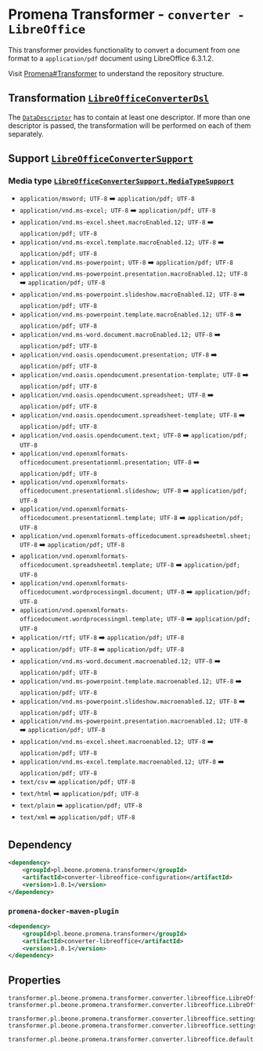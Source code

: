 # Promena Transformer - `converter - LibreOffice`
This transformer provides functionality to convert a document from one format to a `application/pdf` document using LibreOffice 6.3.1.2.

Visit [Promena#Transformer](https://github.com/BeOne-PL/promena#transformer) to understand the repository structure.

## Transformation [`LibreOfficeConverterDsl`](./application-model/src/main/kotlin/pl/beone/promena/transformer/converter/libreoffice/applicationmodel/LibreOfficeConverterDsl.kt)
The [`DataDescriptor`](https://github.com/BeOne-PL/promena/blob/master/base/promena-transformer/contract/src/main/kotlin/pl/beone/promena/transformer/contract/data/DataDescriptor.kt) has to contain at least one descriptor. If more than one descriptor is passed, the transformation will be performed on each of them separately.

## Support [`LibreOfficeConverterSupport`](./application-model/src/main/kotlin/pl/beone/promena/transformer/converter/libreoffice/applicationmodel/LibreOfficeConverterSupport.kt)
### Media type [`LibreOfficeConverterSupport.MediaTypeSupport`](./application-model/src/main/kotlin/pl/beone/promena/transformer/converter/libreoffice/applicationmodel/LibreOfficeConverterSupport.kt)
* `application/msword; UTF-8` :arrow_right: `application/pdf; UTF-8`
* `application/vnd.ms-excel; UTF-8` :arrow_right: `application/pdf; UTF-8`
* `application/vnd.ms-excel.sheet.macroEnabled.12; UTF-8` :arrow_right: `application/pdf; UTF-8`
* `application/vnd.ms-excel.template.macroEnabled.12; UTF-8` :arrow_right: `application/pdf; UTF-8`
* `application/vnd.ms-powerpoint; UTF-8` :arrow_right: `application/pdf; UTF-8`
* `application/vnd.ms-powerpoint.presentation.macroEnabled.12; UTF-8` :arrow_right: `application/pdf; UTF-8`
* `application/vnd.ms-powerpoint.slideshow.macroEnabled.12; UTF-8` :arrow_right: `application/pdf; UTF-8`
* `application/vnd.ms-powerpoint.template.macroEnabled.12; UTF-8` :arrow_right: `application/pdf; UTF-8`
* `application/vnd.ms-word.document.macroEnabled.12; UTF-8` :arrow_right: `application/pdf; UTF-8`
* `application/vnd.oasis.opendocument.presentation; UTF-8` :arrow_right: `application/pdf; UTF-8`
* `application/vnd.oasis.opendocument.presentation-template; UTF-8` :arrow_right: `application/pdf; UTF-8`
* `application/vnd.oasis.opendocument.spreadsheet; UTF-8` :arrow_right: `application/pdf; UTF-8`
* `application/vnd.oasis.opendocument.spreadsheet-template; UTF-8` :arrow_right: `application/pdf; UTF-8`
* `application/vnd.oasis.opendocument.text; UTF-8` :arrow_right: `application/pdf; UTF-8`
* `application/vnd.openxmlformats-officedocument.presentationml.presentation; UTF-8` :arrow_right: `application/pdf; UTF-8`
* `application/vnd.openxmlformats-officedocument.presentationml.slideshow; UTF-8` :arrow_right: `application/pdf; UTF-8`
* `application/vnd.openxmlformats-officedocument.presentationml.template; UTF-8` :arrow_right: `application/pdf; UTF-8`
* `application/vnd.openxmlformats-officedocument.spreadsheetml.sheet; UTF-8` :arrow_right: `application/pdf; UTF-8`
* `application/vnd.openxmlformats-officedocument.spreadsheetml.template; UTF-8` :arrow_right: `application/pdf; UTF-8`
* `application/vnd.openxmlformats-officedocument.wordprocessingml.document; UTF-8` :arrow_right: `application/pdf; UTF-8`
* `application/vnd.openxmlformats-officedocument.wordprocessingml.template; UTF-8` :arrow_right: `application/pdf; UTF-8`
* `application/rtf; UTF-8` :arrow_right: `application/pdf; UTF-8`
* `application/pdf; UTF-8` :arrow_right: `application/pdf; UTF-8`
* `application/vnd.ms-word.document.macroenabled.12; UTF-8` :arrow_right: `application/pdf; UTF-8`
* `application/vnd.ms-powerpoint.template.macroenabled.12; UTF-8` :arrow_right: `application/pdf; UTF-8`
* `application/vnd.ms-powerpoint.slideshow.macroenabled.12; UTF-8` :arrow_right: `application/pdf; UTF-8`
* `application/vnd.ms-powerpoint.presentation.macroenabled.12; UTF-8` :arrow_right: `application/pdf; UTF-8`
* `application/vnd.ms-excel.sheet.macroenabled.12; UTF-8` :arrow_right: `application/pdf; UTF-8`
* `application/vnd.ms-excel.template.macroenabled.12; UTF-8` :arrow_right: `application/pdf; UTF-8`
* `text/csv` :arrow_right: `application/pdf; UTF-8`
* `text/html` :arrow_right: `application/pdf; UTF-8`
* `text/plain` :arrow_right: `application/pdf; UTF-8`
* `text/xml` :arrow_right: `application/pdf; UTF-8`

## Dependency
```xml
<dependency>
    <groupId>pl.beone.promena.transformer</groupId>
    <artifactId>converter-libreoffice-configuration</artifactId>
    <version>1.0.1</version>
</dependency>
```

### `promena-docker-maven-plugin`
```xml
<dependency>
    <groupId>pl.beone.promena.transformer</groupId>
    <artifactId>converter-libreoffice</artifactId>
    <version>1.0.1</version>
</dependency>
```

## Properties
```properties
transformer.pl.beone.promena.transformer.converter.libreoffice.LibreOfficeConverterTransformer.priority=1
transformer.pl.beone.promena.transformer.converter.libreoffice.LibreOfficeConverterTransformer.actors=1

transformer.pl.beone.promena.transformer.converter.libreoffice.settings.home=/opt/libreoffice6.4
transformer.pl.beone.promena.transformer.converter.libreoffice.settings.startingPort=5000

transformer.pl.beone.promena.transformer.converter.libreoffice.default.parameters.timeout=
```